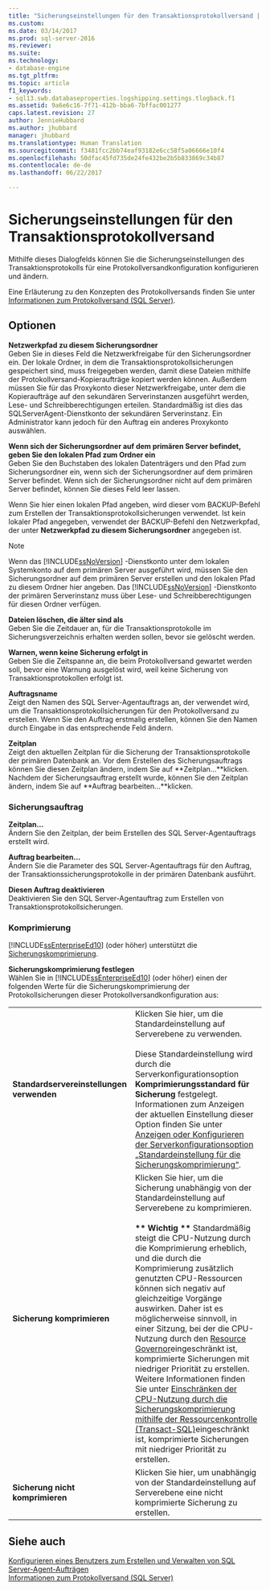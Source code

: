 ```yaml
---
title: "Sicherungseinstellungen für den Transaktionsprotokollversand | Microsoft-Dokumentation"
ms.custom: 
ms.date: 03/14/2017
ms.prod: sql-server-2016
ms.reviewer: 
ms.suite: 
ms.technology:
- database-engine
ms.tgt_pltfrm: 
ms.topic: article
f1_keywords:
- sql13.swb.databaseproperties.logshipping.settings.tlogback.f1
ms.assetid: 9a6e6c16-7f71-412b-bba6-7bffac001277
caps.latest.revision: 27
author: JennieHubbard
ms.author: jhubbard
manager: jhubbard
ms.translationtype: Human Translation
ms.sourcegitcommit: f3481fcc2bb74eaf93182e6cc58f5a06666e10f4
ms.openlocfilehash: 50dfac45fd735de24fe432be2b5b833869c34b87
ms.contentlocale: de-de
ms.lasthandoff: 06/22/2017

---
```

# <a name="log-shipping-transaction-log-backup-settings"></a>Sicherungseinstellungen für den Transaktionsprotokollversand
  Mithilfe dieses Dialogfelds können Sie die Sicherungseinstellungen des Transaktionsprotokolls für eine Protokollversandkonfiguration konfigurieren und ändern.  
  
 Eine Erläuterung zu den Konzepten des Protokollversands finden Sie unter [Informationen zum Protokollversand &#40;SQL Server&#41;](../../database-engine/log-shipping/about-log-shipping-sql-server.md).  
  
## <a name="options"></a>Optionen  
 **Netzwerkpfad zu diesem Sicherungsordner**  
 Geben Sie in dieses Feld die Netzwerkfreigabe für den Sicherungsordner ein. Der lokale Ordner, in dem die Transaktionsprotokollsicherungen gespeichert sind, muss freigegeben werden, damit diese Dateien mithilfe der Protokollversand-Kopieraufträge kopiert werden können. Außerdem müssen Sie für das Proxykonto dieser Netzwerkfreigabe, unter dem die Kopieraufträge auf den sekundären Serverinstanzen ausgeführt werden, Lese- und Schreibberechtigungen erteilen. Standardmäßig ist dies das SQLServerAgent-Dienstkonto der sekundären Serverinstanz. Ein Administrator kann jedoch für den Auftrag ein anderes Proxykonto auswählen.  
  
 **Wenn sich der Sicherungsordner auf dem primären Server befindet, geben Sie den lokalen Pfad zum Ordner ein**  
 Geben Sie den Buchstaben des lokalen Datenträgers und den Pfad zum Sicherungsordner ein, wenn sich der Sicherungsordner auf dem primären Server befindet. Wenn sich der Sicherungsordner nicht auf dem primären Server befindet, können Sie dieses Feld leer lassen.  
  
 Wenn Sie hier einen lokalen Pfad angeben, wird dieser vom BACKUP-Befehl zum Erstellen der Transaktionsprotokollsicherungen verwendet. Ist kein lokaler Pfad angegeben, verwendet der BACKUP-Befehl den Netzwerkpfad, der unter **Netzwerkpfad zu diesem Sicherungsordner** angegeben ist.  
  
> [!NOTE]  
>  Wenn das [!INCLUDE[ssNoVersion](../../includes/ssnoversion-md.md)] -Dienstkonto unter dem lokalen Systemkonto auf dem primären Server ausgeführt wird, müssen Sie den Sicherungsordner auf dem primären Server erstellen und den lokalen Pfad zu diesem Ordner hier angeben. Das [!INCLUDE[ssNoVersion](../../includes/ssnoversion-md.md)] -Dienstkonto der primären Serverinstanz muss über Lese- und Schreibberechtigungen für diesen Ordner verfügen.  
  
 **Dateien löschen, die älter sind als**  
 Geben Sie die Zeitdauer an, für die Transaktionsprotokolle im Sicherungsverzeichnis erhalten werden sollen, bevor sie gelöscht werden.  
  
 **Warnen, wenn keine Sicherung erfolgt in**  
 Geben Sie die Zeitspanne an, die beim Protokollversand gewartet werden soll, bevor eine Warnung ausgelöst wird, weil keine Sicherung von Transaktionsprotokollen erfolgt ist.  
  
 **Auftragsname**  
 Zeigt den Namen des SQL Server-Agentauftrags an, der verwendet wird, um die Transaktionsprotokollsicherungen für den Protokollversand zu erstellen. Wenn Sie den Auftrag erstmalig erstellen, können Sie den Namen durch Eingabe in das entsprechende Feld ändern.  
  
 **Zeitplan**  
 Zeigt den aktuellen Zeitplan für die Sicherung der Transaktionsprotokolle der primären Datenbank an. Vor dem Erstellen des Sicherungsauftrags können Sie diesen Zeitplan ändern, indem Sie auf **Zeitplan...**klicken. Nachdem der Sicherungsauftrag erstellt wurde, können Sie den Zeitplan ändern, indem Sie auf **Auftrag bearbeiten...**klicken.  
  
### <a name="backup-job"></a>Sicherungsauftrag  
 **Zeitplan...**  
 Ändern Sie den Zeitplan, der beim Erstellen des SQL Server-Agentauftrags erstellt wird.  
  
 **Auftrag bearbeiten...**  
 Ändern Sie die Parameter des SQL Server-Agentauftrags für den Auftrag, der Transaktionssicherungsprotokolle in der primären Datenbank ausführt.  
  
 **Diesen Auftrag deaktivieren**  
 Deaktivieren Sie den SQL Server-Agentauftrag zum Erstellen von Transaktionsprotokollsicherungen.  
  
### <a name="compression"></a>Komprimierung  
 [!INCLUDE[ssEnterpriseEd10](../../includes/ssenterpriseed10-md.md)] (oder höher) unterstützt die [Sicherungskomprimierung](../../relational-databases/backup-restore/backup-compression-sql-server.md).  
  
 **Sicherungskomprimierung festlegen**  
 Wählen Sie in [!INCLUDE[ssEnterpriseEd10](../../includes/ssenterpriseed10-md.md)] (oder höher) einen der folgenden Werte für die Sicherungskomprimierung der Protokollsicherungen dieser Protokollversandkonfiguration aus:  
  
|||  
|-|-|  
|**Standardservereinstellungen verwenden**|Klicken Sie hier, um die Standardeinstellung auf Serverebene zu verwenden.<br /><br /> Diese Standardeinstellung wird durch die Serverkonfigurationsoption **Komprimierungsstandard für Sicherung** festgelegt. Informationen zum Anzeigen der aktuellen Einstellung dieser Option finden Sie unter [Anzeigen oder Konfigurieren der Serverkonfigurationsoption „Standardeinstellung für die Sicherungskomprimierung“](../../database-engine/configure-windows/view-or-configure-the-backup-compression-default-server-configuration-option.md).|  
|**Sicherung komprimieren**|Klicken Sie hier, um die Sicherung unabhängig von der Standardeinstellung auf Serverebene zu komprimieren.<br /><br /> **\*\* Wichtig \*\*** Standardmäßig steigt die CPU-Nutzung durch die Komprimierung erheblich, und die durch die Komprimierung zusätzlich genutzten CPU-Ressourcen können sich negativ auf gleichzeitige Vorgänge auswirken. Daher ist es möglicherweise sinnvoll, in einer Sitzung, bei der die CPU-Nutzung durch den [Resource Governor](../../relational-databases/resource-governor/resource-governor.md)eingeschränkt ist, komprimierte Sicherungen mit niedriger Priorität zu erstellen. Weitere Informationen finden Sie unter [Einschränken der CPU-Nutzung durch die Sicherungskomprimierung mithilfe der Ressourcenkontrolle &#40;Transact-SQL&#41;](../../relational-databases/backup-restore/use-resource-governor-to-limit-cpu-usage-by-backup-compression-transact-sql.md)eingeschränkt ist, komprimierte Sicherungen mit niedriger Priorität zu erstellen.|  
|**Sicherung nicht komprimieren**|Klicken Sie hier, um unabhängig von der Standardeinstellung auf Serverebene eine nicht komprimierte Sicherung zu erstellen.|  
  
## <a name="see-also"></a>Siehe auch  
 [Konfigurieren eines Benutzers zum Erstellen und Verwalten von SQL Server-Agent-Aufträgen](http://msdn.microsoft.com/library/67897e3e-b7d0-43dd-a2e2-2840ec4dd1ef)   
 [Informationen zum Protokollversand &#40;SQL Server&#41;](../../database-engine/log-shipping/about-log-shipping-sql-server.md)  
  
  

